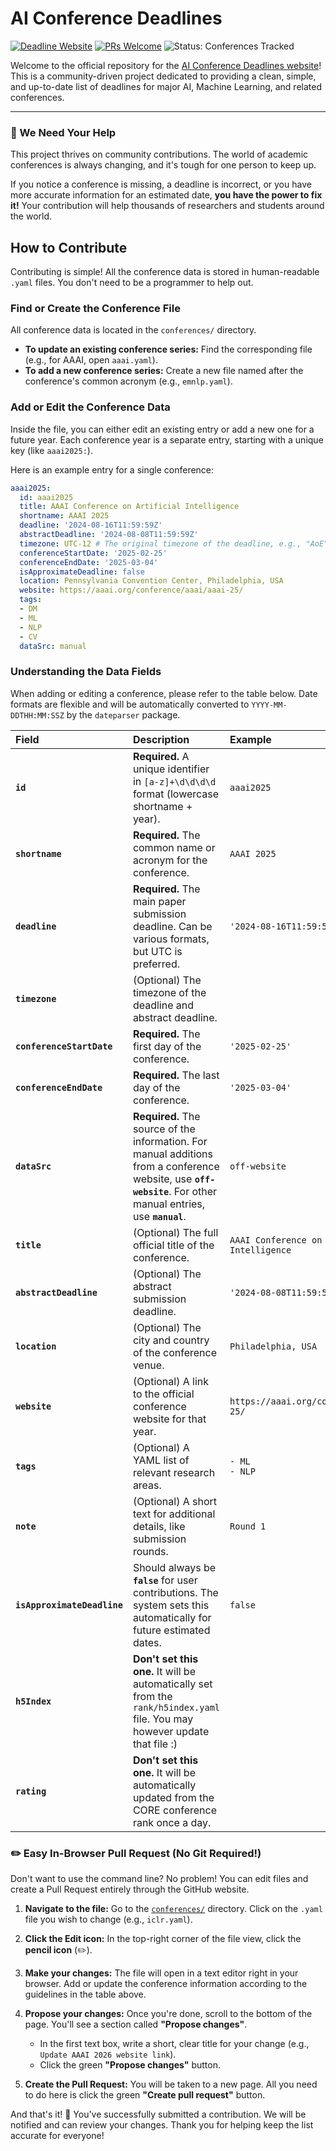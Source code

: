 # AI Conference Deadlines

[![Deadline Website](https://img.shields.io/badge/Deadline-Website-red)](https://aideadlines.nauen-it.de)
[![PRs Welcome](https://img.shields.io/badge/PRs-welcome-brightgreen.svg?style=flat-square)](#how-to-contribute)
![Status: Conferences Tracked](https://img.shields.io/badge/Conferences%20Tracked-78-blue)

Welcome to the official repository for the [AI Conference Deadlines website](https://aideadlines.nauen-it.de)! This is a community-driven project dedicated to providing a clean, simple, and up-to-date list of deadlines for major AI, Machine Learning, and related conferences.

---

### 🙏 We Need Your Help

This project thrives on community contributions. The world of academic conferences is always changing, and it's tough for one person to keep up.

If you notice a conference is missing, a deadline is incorrect, or you have more accurate information for an estimated date, **you have the power to fix it!** Your contribution will help thousands of researchers and students around the world.

## How to Contribute

Contributing is simple! All the conference data is stored in human-readable `.yaml` files. You don't need to be a programmer to help out.

### Find or Create the Conference File

All conference data is located in the `conferences/` directory.

* **To update an existing conference series:** Find the corresponding file (e.g., for AAAI, open `aaai.yaml`).
* **To add a new conference series:** Create a new file named after the conference's common acronym (e.g., `emnlp.yaml`).

### Add or Edit the Conference Data

Inside the file, you can either edit an existing entry or add a new one for a future year. Each conference year is a separate entry, starting with a unique key (like `aaai2025:`).

Here is an example entry for a single conference:

```yaml
aaai2025:
  id: aaai2025
  title: AAAI Conference on Artificial Intelligence
  shortname: AAAI 2025
  deadline: '2024-08-16T11:59:59Z'
  abstractDeadline: '2024-08-08T11:59:59Z'
  timezone: UTC-12 # The original timezone of the deadline, e.g., "AoE" which is UTC-12
  conferenceStartDate: '2025-02-25'
  conferenceEndDate: '2025-03-04'
  isApproximateDeadline: false
  location: Pennsylvania Convention Center, Philadelphia, USA
  website: https://aaai.org/conference/aaai/aaai-25/
  tags:
  - DM
  - ML
  - NLP
  - CV
  dataSrc: manual
```

### Understanding the Data Fields

When adding or editing a conference, please refer to the table below.
Date formats are flexible and will be automatically converted to `YYYY-MM-DDTHH:MM:SSZ` by the `dateparser` package.

| Field | Description | Example |
| :--- | :--- | :--- |
| **`id`** | **Required.** A unique identifier in `[a-z]+\d\d\d\d` format (lowercase shortname + year). | `aaai2025` |
| **`shortname`** | **Required.** The common name or acronym for the conference. | `AAAI 2025` |
| **`deadline`** | **Required.** The main paper submission deadline. Can be various formats, but UTC is preferred. | `'2024-08-16T11:59:59Z'` |
| **`timezone`** | (Optional) The timezone of the deadline and abstract deadline. | |
| **`conferenceStartDate`** | **Required.** The first day of the conference. | `'2025-02-25'` |
| **`conferenceEndDate`** | **Required.** The last day of the conference. | `'2025-03-04'` |
| **`dataSrc`** | **Required.** The source of the information. For manual additions from a conference website, use **`off-website`**. For other manual entries, use **`manual`**. | `off-website` |
| **`title`** | (Optional) The full official title of the conference. | `AAAI Conference on Artificial Intelligence` |
| **`abstractDeadline`** | (Optional) The abstract submission deadline. | `'2024-08-08T11:59:59Z'` |
| **`location`** | (Optional) The city and country of the conference venue. | `Philadelphia, USA` |
| **`website`** | (Optional) A link to the official conference website for that year. | `https://aaai.org/conference/aaai/aaai-25/` |
| **`tags`** | (Optional) A YAML list of relevant research areas. | `- ML`<br/>`- NLP` |
| **`note`** | (Optional) A short text for additional details, like submission rounds. | `Round 1` |
| **`isApproximateDeadline`** | Should always be **`false`** for user contributions. The system sets this automatically for future estimated dates. | `false` |
| **`h5Index`** | **Don't set this one.** It will be automatically set from the `rank/h5index.yaml` file. You may however update that file :) | |
| **`rating`** | **Don't set this one.** It will be automatically updated from the CORE conference rank once a day. | |

### ✏️ Easy In-Browser Pull Request (No Git Required!)

Don't want to use the command line? No problem! You can edit files and create a Pull Request entirely through the GitHub website.

1. **Navigate to the file:** Go to the [`conferences/`](./conferences/) directory. Click on the `.yaml` file you wish to change (e.g., `iclr.yaml`).

2. **Click the Edit icon:** In the top-right corner of the file view, click the **pencil icon** (✏️).

3. **Make your changes:** The file will open in a text editor right in your browser. Add or update the conference information according to the guidelines in the table above.

4. **Propose your changes:** Once you're done, scroll to the bottom of the page. You'll see a section called **"Propose changes"**.
    * In the first text box, write a short, clear title for your change (e.g., `Update AAAI 2026 website link`).
    * Click the green **"Propose changes"** button.

5. **Create the Pull Request:** You will be taken to a new page. All you need to do here is click the green **"Create pull request"** button.

And that's it! 🎉 You've successfully submitted a contribution. We will be notified and can review your changes. Thank you for helping keep the list accurate for everyone!
